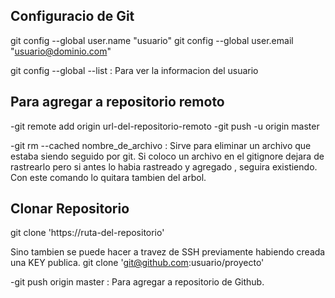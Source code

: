 ## Configuracio de Git

git config --global user.name "usuario"
git config --global user.email "usuario@dominio.com"

git config --global --list : Para ver la informacion del usuario

## Para agregar a repositorio remoto

-git remote add origin url-del-repositorio-remoto
-git push -u origin master

-git rm --cached nombre_de_archivo : Sirve para eliminar un archivo que estaba siendo seguido por git. Si coloco un archivo en el gitignore dejara de rastrearlo pero si antes lo habia rastreado y agregado , seguira existiendo. Con este comando lo quitara tambien del arbol. 


## Clonar Repositorio

git clone 'https://ruta-del-repositorio'

Sino tambien se puede hacer a travez de SSH previamente habiendo creada una KEY publica. 
   git clone 'git@github.com:usuario/proyecto'

-git push origin master : Para agregar a repositorio de Github.
